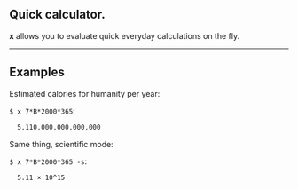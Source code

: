 ## Quick calculator.

**x** allows you to evaluate quick everyday calculations on the fly.

---

## Examples

Estimated calories for humanity per year:

`$ x 7*B*2000*365`:

```sh
  5,110,000,000,000,000
```

Same thing, scientific mode:

`$ x 7*B*2000*365 -s`:

```sh
  5.11 × 10^15
```
